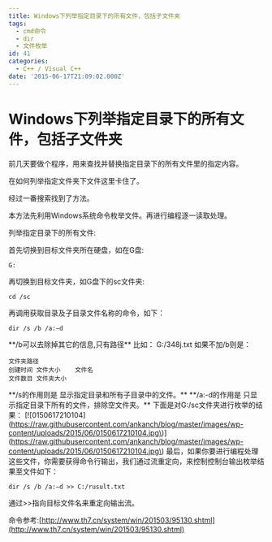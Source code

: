 ```yaml
---
title: Windows下列举指定目录下的所有文件，包括子文件夹
tags:
  - cmd命令
  - dir
  - 文件枚举
id: 41
categories:
  - C++ / Visual C++
date: '2015-06-17T21:09:02.000Z'
---
```


# Windows下列举指定目录下的所有文件，包括子文件夹

前几天要做个程序，用来查找并替换指定目录下的所有文件里的指定内容。

在如何列举指定文件夹下文件这里卡住了。

经过一番搜索找到了方法。

本方法先利用Windows系统命令枚举文件。再进行编程逐一读取处理。

列举指定目录下的所有文件:

首先切换到目标文件夹所在硬盘，如在G盘:

```text
G:
```

 再切换到目标文件夹，如G盘下的sc文件夹:

```text
cd /sc
```

 再调用获取目录及子目录文件名称的命令，如下：

```text
dir /s /b /a:−d
```

 \*\*/b可以去除掉其它的信息,只有路径\*\* 比如： G:/348j.txt 如果不加/b则是：

```text
文件夹路径 
创建时间 文件大小    文件名
文件数目 文件夹大小
```

 \*\*/s的作用则是 显示指定目录和所有子目录中的文件。\*\* \*\*/a:-d的作用是 只显示指定目录下所有的文件，排除空文件夹。\*\* 下面是对G:/sc文件夹进行枚举的结果： \[!\[0150617210104\]\(https://raw.githubusercontent.com/ankanch/blog/master/images/wp-content/uploads/2015/06/0150617210104.jpg\)\]\(https://raw.githubusercontent.com/ankanch/blog/master/images/wp-content/uploads/2015/06/0150617210104.jpg\) 最后，如果你要进行编程处理这些文件，你需要获得命令行输出，我们通过流重定向，来控制控制台输出枚举结果至文件如下：

```text
dir /s /b /a:−d >> C:/rusult.txt
```

通过&gt;&gt;指向目标文件名来重定向输出流。

命令参考:[http://www.th7.cn/system/win/201503/95130.shtml](http://www.th7.cn/system/win/201503/95130.shtml)

